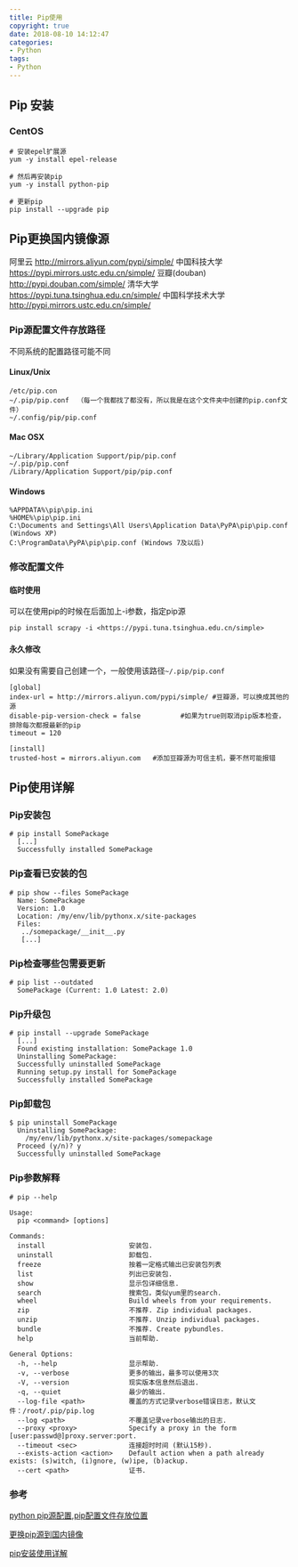 ```yaml
---
title: Pip使用
copyright: true
date: 2018-08-10 14:12:47
categories:
- Python
tags:
- Python
---
```


## Pip 安装

### CentOS

```
# 安装epel扩展源
yum -y install epel-release

# 然后再安装pip
yum -y install python-pip

# 更新pip
pip install --upgrade pip
```

## Pip更换国内镜像源

阿里云 <http://mirrors.aliyun.com/pypi/simple/> 
中国科技大学 <https://pypi.mirrors.ustc.edu.cn/simple/> 
豆瓣(douban) <http://pypi.douban.com/simple/> 
清华大学 <https://pypi.tuna.tsinghua.edu.cn/simple/> 
中国科学技术大学 <http://pypi.mirrors.ustc.edu.cn/simple/>

<!--more-->

### Pip源配置文件存放路径

不同系统的配置路径可能不同

#### Linux/Unix

```
/etc/pip.con
~/.pip/pip.conf  （每一个我都找了都没有，所以我是在这个文件夹中创建的pip.conf文件）
~/.config/pip/pip.conf 
```

#### Mac OSX

```
~/Library/Application Support/pip/pip.conf
~/.pip/pip.conf
/Library/Application Support/pip/pip.conf 
```

#### Windows

```
%APPDATA%\pip\pip.ini
%HOME%\pip\pip.ini
C:\Documents and Settings\All Users\Application Data\PyPA\pip\pip.conf (Windows XP)
C:\ProgramData\PyPA\pip\pip.conf (Windows 7及以后)
```

### 修改配置文件

#### 临时使用

可以在使用pip的时候在后面加上-i参数，指定pip源

```
pip install scrapy -i <https://pypi.tuna.tsinghua.edu.cn/simple>
```

#### 永久修改

如果没有需要自己创建一个，一般使用该路径`~/.pip/pip.conf`

```
[global]
index-url = http://mirrors.aliyun.com/pypi/simple/ #豆瓣源，可以换成其他的源         
disable-pip-version-check = false          #如果为true则取消pip版本检查，排除每次都报最新的pip
timeout = 120

[install]
trusted-host = mirrors.aliyun.com	#添加豆瓣源为可信主机，要不然可能报错
```

## Pip使用详解

### Pip安装包

```
# pip install SomePackage
  [...]
  Successfully installed SomePackage
```

### Pip查看已安装的包

```
# pip show --files SomePackage
  Name: SomePackage
  Version: 1.0
  Location: /my/env/lib/pythonx.x/site-packages
  Files:
   ../somepackage/__init__.py
   [...]
```

### Pip检查哪些包需要更新

```
# pip list --outdated
  SomePackage (Current: 1.0 Latest: 2.0)
```

### Pip升级包

```
# pip install --upgrade SomePackage
  [...]
  Found existing installation: SomePackage 1.0
  Uninstalling SomePackage:
  Successfully uninstalled SomePackage
  Running setup.py install for SomePackage
  Successfully installed SomePackage
```

### Pip卸载包

```
$ pip uninstall SomePackage
  Uninstalling SomePackage:
    /my/env/lib/pythonx.x/site-packages/somepackage
  Proceed (y/n)? y
  Successfully uninstalled SomePackage
```

### Pip参数解释

```
# pip --help
 
Usage:   
  pip <command> [options]
 
Commands:
  install                     安装包.
  uninstall                   卸载包.
  freeze                      按着一定格式输出已安装包列表
  list                        列出已安装包.
  show                        显示包详细信息.
  search                      搜索包，类似yum里的search.
  wheel                       Build wheels from your requirements.
  zip                         不推荐. Zip individual packages.
  unzip                       不推荐. Unzip individual packages.
  bundle                      不推荐. Create pybundles.
  help                        当前帮助.
 
General Options:
  -h, --help                  显示帮助.
  -v, --verbose               更多的输出，最多可以使用3次
  -V, --version               现实版本信息然后退出.
  -q, --quiet                 最少的输出.
  --log-file <path>           覆盖的方式记录verbose错误日志，默认文件：/root/.pip/pip.log
  --log <path>                不覆盖记录verbose输出的日志.
  --proxy <proxy>             Specify a proxy in the form [user:passwd@]proxy.server:port.
  --timeout <sec>             连接超时时间 (默认15秒).
  --exists-action <action>    Default action when a path already exists: (s)witch, (i)gnore, (w)ipe, (b)ackup.
  --cert <path>               证书.
```

### 参考

[python pip源配置,pip配置文件存放位置](https://blog.csdn.net/u013066730/article/details/54580789)

[更换pip源到国内镜像](https://blog.csdn.net/chenghuikai/article/details/55258957)

[pip安装使用详解](https://blog.csdn.net/u013066730/article/details/54580863)
